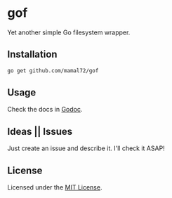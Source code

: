 # gof
Yet another simple Go filesystem wrapper.

## Installation
```bash
go get github.com/mamal72/gof
```

## Usage
Check the docs in [Godoc](https://godoc.org/github.com/mamal72/gof).

## Ideas || Issues
Just create an issue and describe it. I'll check it ASAP!

## License
Licensed under the [MIT License](https://github.com/mamal72/gof/blob/master/LICENSE).